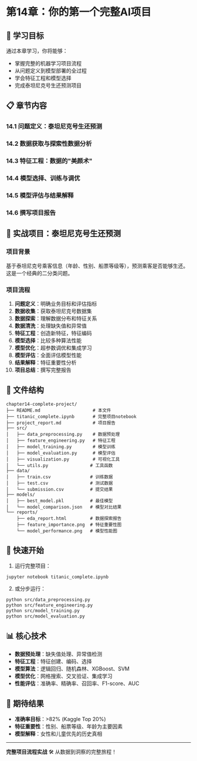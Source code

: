 # 第14章：你的第一个完整AI项目

## 🎯 学习目标

通过本章学习，你将能够：
- 掌握完整的机器学习项目流程
- 从问题定义到模型部署的全过程
- 学会特征工程和模型选择
- 完成泰坦尼克号生还预测项目

## 📋 章节内容

### 14.1 问题定义：泰坦尼克号生还预测
### 14.2 数据获取与探索性数据分析
### 14.3 特征工程：数据的"美颜术"
### 14.4 模型选择、训练与调优
### 14.5 模型评估与结果解释
### 14.6 撰写项目报告

## 🚢 实战项目：泰坦尼克号生还预测

### 项目背景
基于泰坦尼克号乘客信息（年龄、性别、船票等级等），预测乘客是否能够生还。这是一个经典的二分类问题。

### 项目流程
1. **问题定义**：明确业务目标和评估指标
2. **数据收集**：获取泰坦尼克号数据集
3. **数据探索**：理解数据分布和特征关系
4. **数据清洗**：处理缺失值和异常值
5. **特征工程**：创造新特征，特征编码
6. **模型选择**：比较多种算法性能
7. **模型优化**：超参数调优和集成学习
8. **模型评估**：全面评估模型性能
9. **结果解释**：特征重要性分析
10. **项目总结**：撰写完整报告

## 📁 文件结构

```
chapter14-complete-project/
├── README.md                    # 本文件
├── titanic_complete.ipynb       # 完整项目notebook
├── project_report.md            # 项目报告
├── src/
│   ├── data_preprocessing.py    # 数据预处理
│   ├── feature_engineering.py   # 特征工程
│   ├── model_training.py        # 模型训练
│   ├── model_evaluation.py      # 模型评估
│   ├── visualization.py         # 可视化工具
│   └── utils.py                # 工具函数
├── data/
│   ├── train.csv               # 训练数据
│   ├── test.csv                # 测试数据
│   └── submission.csv          # 提交结果
├── models/
│   ├── best_model.pkl          # 最佳模型
│   └── model_comparison.json   # 模型对比结果
└── reports/
    ├── eda_report.html         # 数据探索报告
    ├── feature_importance.png  # 特征重要性图
    └── model_performance.png   # 模型性能图
```

## 🚀 快速开始

1. 运行完整项目：
```bash
jupyter notebook titanic_complete.ipynb
```

2. 或分步运行：
```bash
python src/data_preprocessing.py
python src/feature_engineering.py
python src/model_training.py
python src/model_evaluation.py
```

## 📊 核心技术

- **数据预处理**：缺失值处理、异常值检测
- **特征工程**：特征创建、编码、选择
- **模型算法**：逻辑回归、随机森林、XGBoost、SVM
- **模型优化**：网格搜索、交叉验证、集成学习
- **性能评估**：准确率、精确率、召回率、F1-score、AUC

## 🎯 期待结果

- **准确率目标**：>82% (Kaggle Top 20%)
- **特征重要性**：性别、船票等级、年龄为主要因素
- **模型解释**：女性和儿童优先的历史真相

---

**完整项目流程实战** 🛠️ 从数据到洞察的完整旅程！
